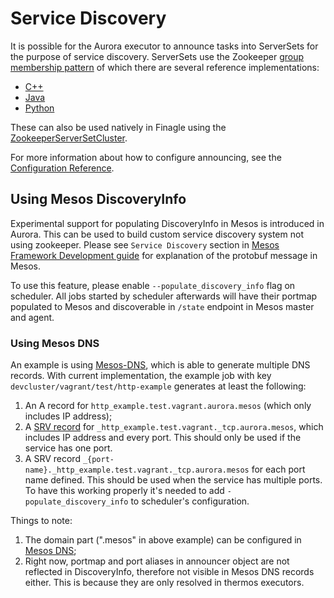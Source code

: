 Service Discovery
=================

It is possible for the Aurora executor to announce tasks into ServerSets for
the purpose of service discovery.  ServerSets use the Zookeeper [group membership pattern](http://zookeeper.apache.org/doc/trunk/recipes.html#sc_outOfTheBox)
of which there are several reference implementations:

  - [C++](https://github.com/apache/mesos/blob/master/src/zookeeper/group.cpp)
  - [Java](https://github.com/twitter/commons/blob/master/src/java/com/twitter/common/zookeeper/ServerSetImpl.java#L221)
  - [Python](https://github.com/twitter/commons/blob/master/src/python/twitter/common/zookeeper/serverset/serverset.py#L51)

These can also be used natively in Finagle using the [ZookeeperServerSetCluster](https://github.com/twitter/finagle/blob/master/finagle-serversets/src/main/scala/com/twitter/finagle/zookeeper/ZookeeperServerSetCluster.scala).

For more information about how to configure announcing, see the [Configuration Reference](../reference/configuration.md).

Using Mesos DiscoveryInfo
-------------------------
Experimental support for populating DiscoveryInfo in Mesos is introduced in Aurora. This can be used to build
custom service discovery system not using zookeeper. Please see `Service Discovery` section in
[Mesos Framework Development guide](http://mesos.apache.org/documentation/latest/app-framework-development-guide/) for
explanation of the protobuf message in Mesos.

To use this feature, please enable `--populate_discovery_info` flag on scheduler. All jobs started by scheduler
afterwards will have their portmap populated to Mesos and discoverable in `/state` endpoint in Mesos master and agent.

### Using Mesos DNS
An example is using [Mesos-DNS](https://github.com/mesosphere/mesos-dns), which is able to generate multiple DNS
records. With current implementation, the example job with key `devcluster/vagrant/test/http-example` generates at
least the following:

1. An A record for `http_example.test.vagrant.aurora.mesos` (which only includes IP address);
2. A [SRV record](https://en.wikipedia.org/wiki/SRV_record) for
 `_http_example.test.vagrant._tcp.aurora.mesos`, which includes IP address and every port. This should only
  be used if the service has one port.
3. A SRV record `_{port-name}._http_example.test.vagrant._tcp.aurora.mesos` for each port name
  defined. This should be used when the service has multiple ports. To have this working properly it's needed to
  add `-populate_discovery_info` to scheduler's configuration.

Things to note:

1. The domain part (".mesos" in above example) can be configured in [Mesos DNS](http://mesosphere.github.io/mesos-dns/docs/configuration-parameters.html);
2. Right now, portmap and port aliases in announcer object are not reflected in DiscoveryInfo, therefore not visible in
   Mesos DNS records either. This is because they are only resolved in thermos executors.
